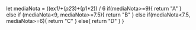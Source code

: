  let mediaNota = ((ex*1)+(p2*3)+(p1*2)) / 6
  if(mediaNota>=9){
    return "A"
  } else if (mediaNota<9, mediaNota>=7.5){
    return "B"
  } else if(mediaNota<7.5, mediaNota>=6){
    return "C"
  } else{
    return "D"
  }
}